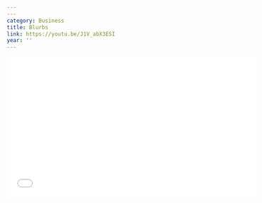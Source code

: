 ```yaml
---
---
category: Business
title: Blurbs
link: https://youtu.be/J1V_abX3ESI
year: ''
---
```

<iframe width="560" height="315" src="{{ page.link }}" frameborder="0" allowfullscreen></iframe>
